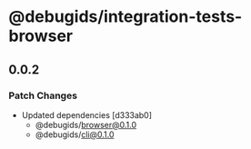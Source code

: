 # @debugids/integration-tests-browser

## 0.0.2

### Patch Changes

- Updated dependencies [d333ab0]
  - @debugids/browser@0.1.0
  - @debugids/cli@0.1.0
